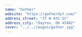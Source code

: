 ```yaml
---
name: "Gather"
website: "https://gatherdyt.com/"
address_street: "37 W 4th St"
address_city: "Dayton, OH 45402"
cover: "../../images/gather.jpg"
---
```


